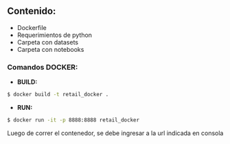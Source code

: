 ## Contenido:

* Dockerfile
* Requerimientos de python
* Carpeta con datasets
* Carpeta con notebooks 

### Comandos DOCKER:

* __BUILD:__
```sh
$ docker build -t retail_docker .
```

* __RUN:__

```sh
$ docker run -it -p 8888:8888 retail_docker
```

Luego de correr el contenedor, se debe ingresar a la url indicada en consola
